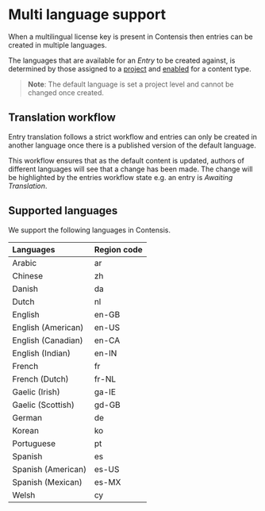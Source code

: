 # Multi language support
When a multilingual license key is present in Contensis then entries can be created in multiple languages.

The languages that are available for an *Entry* to be created against, is determined by those assigned to a [project](/projects/update-a-project.md) and [enabled](/content-types/enable-disable-languages.md) for a content type.

> **Note**: The default language is set a project level and cannot be changed once created.

## Translation workflow
Entry translation follows a strict workflow and entries can only be created in another language once there is a published version of the default language. 

This workflow ensures that as the default content is updated, authors of different languages will see that a change has been made. The change will be highlighted by the entries workflow state e.g. an entry is *Awaiting Translation*.

## Supported languages
We support the following languages in Contensis.

| Languages | Region code  |
|:--|:--|
| Arabic | ar |
| Chinese | zh |
| Danish | da |
| Dutch | nl |
| English | en-GB  |
| English (American) | en-US |
| English (Canadian) | en-CA |
| English (Indian) | en-IN |
| French | fr |
| French (Dutch) | fr-NL|
| Gaelic (Irish) | ga-IE |
| Gaelic (Scottish) | gd-GB |
| German | de |
| Korean | ko |
| Portuguese | pt |
| Spanish | es |
| Spanish (American) | es-US |
| Spanish (Mexican) | es-MX |
| Welsh | cy |
